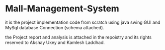 # Mall-Management-System

it is the project implementation code from scratch using java swing GUI and MySql database Connection (schema attached).

the Project report and analysis is attached in the repoistry and its rights reserved to Akshay Ukey and Kamlesh Laddhad.
